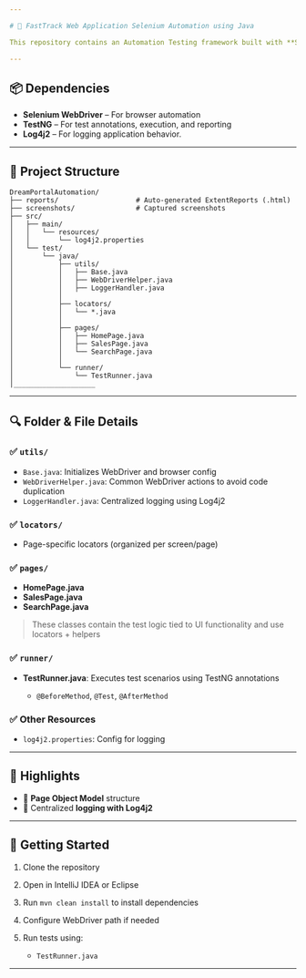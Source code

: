 ```yaml
---

# 🚀 FastTrack Web Application Selenium Automation using Java

This repository contains an Automation Testing framework built with **Selenium WebDriver** using **Java**, following best practices like **Page Object Model (POM)**. It integrates **TestNG** for test execution and report generation, **Log4j2** for structured logging.

---
```


## 📦 Dependencies

* **Selenium WebDriver** – For browser automation
* **TestNG** – For test annotations, execution, and reporting
* **Log4j2** – For logging application behavior.

---

## 🧩 Project Structure

```
DreamPortalAutomation/
├── reports/                   # Auto-generated ExtentReports (.html)
├── screenshots/               # Captured screenshots
├── src/
│   ├── main/
│   │   └── resources/
│   │       └── log4j2.properties
│   └── test/
│       └── java/
│           ├── utils/
│           │   ├── Base.java
│           │   ├── WebDriverHelper.java
│           │   ├── LoggerHandler.java
│           │
│           ├── locators/
│           │   └── *.java
│           │
│           ├── pages/
│           │   ├── HomePage.java
│           │   ├── SalesPage.java
│           │   └── SearchPage.java
│           │
│           └── runner/
│               └── TestRunner.java
│____________________
```

---

## 🔍 Folder & File Details

### ✅ `utils/`

* `Base.java`: Initializes WebDriver and browser config
* `WebDriverHelper.java`: Common WebDriver actions to avoid code duplication
* `LoggerHandler.java`: Centralized logging using Log4j2

### ✅ `locators/`

* Page-specific locators (organized per screen/page)

### ✅ `pages/`

* **HomePage.java**
* **SalesPage.java**
* **SearchPage.java**

> These classes contain the test logic tied to UI functionality and use locators + helpers

### ✅ `runner/`

* **TestRunner.java**: Executes test scenarios using TestNG annotations

  * `@BeforeMethod`, `@Test`, `@AfterMethod`

### ✅ Other Resources

* `log4j2.properties`: Config for logging

---

## 📝 Highlights

* 📄 **Page Object Model** structure
* 💬 Centralized **logging with Log4j2**

---

## 🚀 Getting Started

1. Clone the repository
2. Open in IntelliJ IDEA or Eclipse
3. Run `mvn clean install` to install dependencies
4. Configure WebDriver path if needed
5. Run tests using:

   * `TestRunner.java`

---

